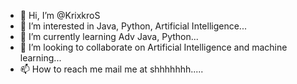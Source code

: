 - 👋 Hi, I’m @KrixkroS
- 👀 I’m interested in Java, Python, Artificial Intelligence...
- 🌱 I’m currently learning Adv Java, Python...
- 💞️ I’m looking to collaborate on Artificial Intelligence and machine learning...
- 📫 How to reach me mail me at shhhhhhh.....

<!---
KrixkroS/KrixkroS is a ✨ special ✨ repository because its `README.md` (this file) appears on your GitHub profile.
You can click the Preview link to take a look at your changes.
--->
